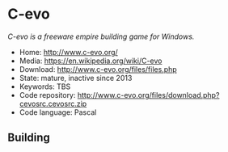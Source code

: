 # C-evo

_C-evo is a freeware empire building game for Windows._

- Home: http://www.c-evo.org/
- Media: https://en.wikipedia.org/wiki/C-evo
- Download: http://www.c-evo.org/files/files.php
- State: mature, inactive since 2013
- Keywords: TBS 
- Code repository: http://www.c-evo.org/files/download.php?cevosrc.cevosrc.zip
- Code language: Pascal

## Building
